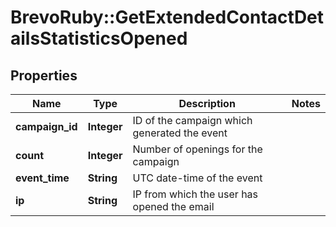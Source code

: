 # BrevoRuby::GetExtendedContactDetailsStatisticsOpened

## Properties
Name | Type | Description | Notes
------------ | ------------- | ------------- | -------------
**campaign_id** | **Integer** | ID of the campaign which generated the event | 
**count** | **Integer** | Number of openings for the campaign | 
**event_time** | **String** | UTC date-time of the event | 
**ip** | **String** | IP from which the user has opened the email | 


